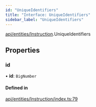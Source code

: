 ```yaml
---
id: "UniqueIdentifiers"
title: "Interface: UniqueIdentifiers"
sidebar_label: "UniqueIdentifiers"
---
```


[api/entities/Instruction](../../../../../modules/API/Entities/Instruction/Instruction.md).UniqueIdentifiers

## Properties

### id

• **id**: `BigNumber`

#### Defined in

[api/entities/Instruction/index.ts:79](https://github.com/PolymeshAssociation/polymesh-sdk/blob/c8da9dfce/src/api/entities/Instruction/index.ts#L79)
